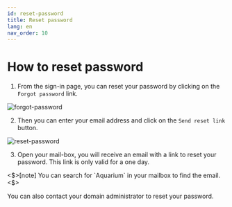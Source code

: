 ```yaml
---
id: reset-password
title: Reset password
lang: en
nav_order: 10
---
```


# How to reset password

1. From the sign-in page, you can reset your password by clicking on the `Forgot password` link.

![forgot-password](../_medias/forgot-password.png)

2. Then you can enter your email address and click on the `Send reset link` button.

![reset-password](../_medias/reset-password.png)

3. Open your mail-box, you will receive an email with a link to reset your password. This link is only valid for a one day.

<$>[note]
You can search for `Aquarium` in your mailbox to find the email.
<$>

You can also contact your domain administrator to reset your password.
